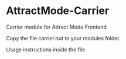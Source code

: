 # AttractMode-Carrier
Carrier module for Attract Mode Frontend

Copy the file carrier.nut to your modules folder.

Usage instructions inside the file
